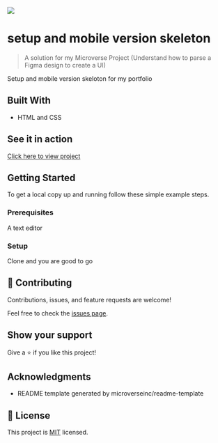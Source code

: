 ![](https://img.shields.io/badge/Microverse-blueviolet)

# setup and mobile version skeleton

> A solution for my Microverse Project (Understand how to parse a Figma design to create a UI)


Setup and mobile version skeloton for my portfolio

## Built With

- HTML and CSS

## See it in action

[Click here to view project](https://cwaku.github.io/My-Portfolio/)

## Getting Started

To get a local copy up and running follow these simple example steps.

### Prerequisites

A text editor

### Setup

Clone and you are good to go


## 🤝 Contributing

Contributions, issues, and feature requests are welcome!

Feel free to check the [issues page](../../issues/).

## Show your support

Give a ⭐️ if you like this project!

## Acknowledgments

- README template generated by microverseinc/readme-template

## 📝 License

This project is [MIT](./MIT.md) licensed.
